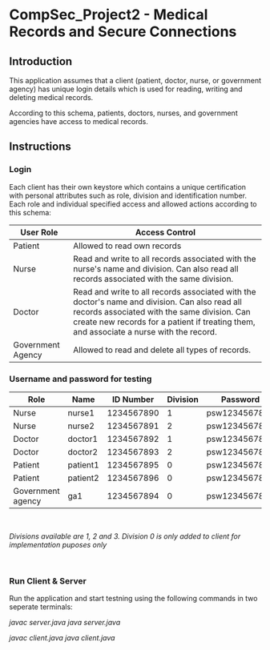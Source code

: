 # CompSec_Project2 - Medical Records and Secure Connections

## Introduction
This application assumes that a client (patient, doctor, nurse, or government agency) has unique login details which is used for reading, writing and deleting medical records.

According to this schema, patients, doctors, nurses, and government agencies have access to medical records.

##  Instructions

### Login
Each client has their own keystore which contains a unique certification with personal attributes such as role, division and identification number.
Each role and individual specified access and allowed actions according to this schema:

| User Role | Access Control |
| --- | --- |
| Patient | Allowed to read own records |
| Nurse | Read and write to all records associated with the nurse's name and division. Can also read all records associated with the same division. |
| Doctor | Read and write to all records associated with the doctor's name and division. Can also read all records associated with the same division. Can create new records for a patient if treating them, and associate a nurse with the record. |
| Government Agency | Allowed to read and delete all types of records. |

### Username and password for testing

| Role    | Name       | ID Number   | Division    | Password      |
| ------- | ---------- | -----------| -----------| ------------- |
| Nurse   | nurse1     | 1234567890 | 1          | psw1234567890 |
| Nurse   | nurse2     | 1234567891 | 2          | psw1234567891 |
| Doctor  | doctor1    | 1234567892 | 1          | psw1234567892 |
| Doctor  | doctor2    | 1234567893 | 2          | psw1234567893 |
| Patient | patient1   | 1234567895 | 0          | psw1234567895 |
| Patient | patient2   | 1234567896 | 0          | psw1234567896 | 
| Government agency      | ga1        | 1234567894 | 0          | psw1234567894 |


&nbsp;

_Divisions available are 1, 2 and 3. Division 0 is only added to client for implementation puposes only_

&nbsp;

### Run Client & Server
Run the application and start testning using the following commands in two seperate terminals:
&nbsp;


_javac server.java_
_java server.java_
&nbsp;

_javac client.java_
_java client.java_



